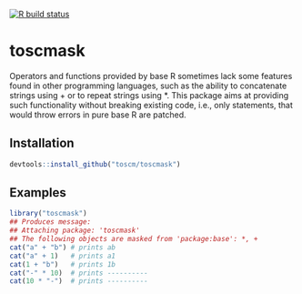 <!-- badges: start -->
[![R build status](https://github.com/toscm/toscmask/workflows/R-CMD-check/badge.svg)](https://github.com/toscm/toscmask/actions)
<!-- badges: end -->

# toscmask

Operators and functions provided by base R sometimes lack some
features found in other programming languages, such as the ability to
concatenate strings using + or to repeat strings using *. This package aims
at providing such functionality without breaking existing code, i.e., only
statements, that would throw errors in pure base R are patched.

## Installation

```R
devtools::install_github("toscm/toscmask")
```

## Examples

```R
library("toscmask")
## Produces message:
## Attaching package: 'toscmask'
## The following objects are masked from 'package:base': *, +
cat("a" + "b") # prints ab
cat("a" + 1)   # prints a1
cat(1 + "b")   # prints 1b
cat("-" * 10)  # prints ----------
cat(10 * "-")  # prints ----------
```
